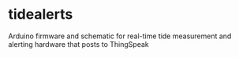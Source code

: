 # tidealerts
Arduino firmware and schematic for real-time tide measurement and alerting hardware that posts to ThingSpeak
